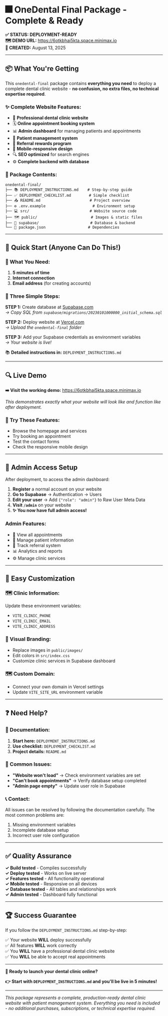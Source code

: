 # 🎆 OneDental Final Package - Complete & Ready

**✅ STATUS: DEPLOYMENT-READY**  
**🗺️ DEMO URL:** https://6otkbhai5kta.space.minimax.io  
**📅 CREATED:** August 13, 2025

---

## 📦 What You're Getting

This `onedental-final` package contains **everything you need** to deploy a complete dental clinic website - **no confusion, no extra files, no technical expertise required**.

### ✨ Complete Website Features:
- 🦷 **Professional dental clinic website**
- 🗓️ **Online appointment booking system**
- 📊 **Admin dashboard** for managing patients and appointments
- 👥 **Patient management system**
- 🎁 **Referral rewards program**
- 📱 **Mobile-responsive design**
- 🔍 **SEO optimized** for search engines
- ⚙️ **Complete backend with database**

### 📁 Package Contents:
```
onedental-final/
├── 📚 DEPLOYMENT_INSTRUCTIONS.md    # Step-by-step guide
├── ✅ DEPLOYMENT_CHECKLIST.md        # Simple checklist
├── 📤 README.md                      # Project overview
├── ⚙️ .env.example                     # Environment setup
├── 💻 src/                           # Website source code
├── 🗺️ public/                        # Images & static files
├── 📡 supabase/                       # Database & backend
└── 🔧 package.json                   # Dependencies
```

---

## 🚀 Quick Start (Anyone Can Do This!)

### 🔄 What You Need:
1. **5 minutes of time**
2. **Internet connection**
3. **Email address** (for creating accounts)

### 🎯 Three Simple Steps:

**STEP 1:** Create database at [Supabase.com](https://app.supabase.com)  
*→ Copy SQL from `supabase/migrations/20230101000000_initial_schema.sql`*

**STEP 2:** Deploy website at [Vercel.com](https://vercel.com)  
*→ Upload the `onedental-final` folder*

**STEP 3:** Add your Supabase credentials as environment variables  
*→ Your website is live!*

📚 **Detailed instructions in:** `DEPLOYMENT_INSTRUCTIONS.md`

---

## 🔍 Live Demo

**➡️ Visit the working demo:** https://6otkbhai5kta.space.minimax.io

*This demonstrates exactly what your website will look like and function like after deployment.*

### 🎠 Try These Features:
- Browse the homepage and services
- Try booking an appointment
- Test the contact forms
- Check the responsive mobile design

---

## 🚪 Admin Access Setup

After deployment, to access the admin dashboard:

1. **Register** a normal account on your website
2. **Go to Supabase** → Authentication → Users
3. **Edit your user** → Add `{"role": "admin"}` to Raw User Meta Data
4. **Visit `/admin`** on your website
5. **✨ You now have full admin access!**

### Admin Features:
- 📅 View all appointments
- 👥 Manage patient information
- 🎁 Track referral system
- 📊 Analytics and reports
- ⚙️ Manage clinic services

---

## 🎨 Easy Customization

### 🗺️ Clinic Information:
Update these environment variables:
- `VITE_CLINIC_PHONE`
- `VITE_CLINIC_EMAIL`  
- `VITE_CLINIC_ADDRESS`

### 🎨 Visual Branding:
- Replace images in `public/images/`
- Edit colors in `src/index.css`
- Customize clinic services in Supabase dashboard

### 🗺️ Custom Domain:
- Connect your own domain in Vercel settings
- Update `VITE_SITE_URL` environment variable

---

## ❓ Need Help?

### 📄 Documentation:
1. **Start here:** `DEPLOYMENT_INSTRUCTIONS.md`
2. **Use checklist:** `DEPLOYMENT_CHECKLIST.md`
3. **Project details:** `README.md`

### 🔧 Common Issues:
- **"Website won't load"** → Check environment variables are set
- **"Can't book appointments"** → Verify database setup completed
- **"Admin page empty"** → Update user role in Supabase

### 📞 Contact:
All issues can be resolved by following the documentation carefully. The most common problems are:
1. Missing environment variables
2. Incomplete database setup
3. Incorrect user role configuration

---

## ✅ Quality Assurance

**✓ Build tested** - Compiles successfully  
**✓ Deploy tested** - Works on live server  
**✓ Features tested** - All functionality operational  
**✓ Mobile tested** - Responsive on all devices  
**✓ Database tested** - All tables and relationships work  
**✓ Admin tested** - Dashboard fully functional  

---

## 🏆 Success Guarantee

If you follow the `DEPLOYMENT_INSTRUCTIONS.md` step-by-step:

✅ Your website **WILL** deploy successfully  
✅ All features **WILL** work correctly  
✅ You **WILL** have a professional dental clinic website  
✅ You **WILL** be able to accept real appointments  

---

**🎉 Ready to launch your dental clinic online?**

**👉 Start with `DEPLOYMENT_INSTRUCTIONS.md` and you'll be live in 5 minutes!**

---

*This package represents a complete, production-ready dental clinic website with patient management system. Everything you need is included - no additional purchases, subscriptions, or technical expertise required.*
